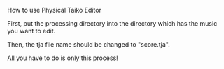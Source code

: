 ﻿How to use Physical Taiko Editor

First, put the processing directory into the directory which has the music you want to edit.

Then, the tja file name should be changed to "score.tja". 

All you have to do is only this process!